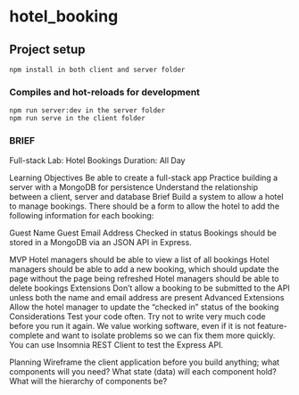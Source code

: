 # hotel_booking
 
## Project setup
```
npm install in both client and server folder
```

### Compiles and hot-reloads for development
```
npm run server:dev in the server folder
npm run serve in the client folder
```


### BRIEF
Full-stack Lab: Hotel Bookings
Duration: All Day

Learning Objectives
Be able to create a full-stack app
Practice building a server with a MongoDB for persistence
Understand the relationship between a client, server and database
Brief
Build a system to allow a hotel to manage bookings. There should be a form to allow the hotel to add the following information for each booking:

Guest Name
Guest Email Address
Checked in status
Bookings should be stored in a MongoDB via an JSON API in Express.

MVP
Hotel managers should be able to view a list of all bookings
Hotel managers should be able to add a new booking, which should update the page without the page being refreshed
Hotel managers should be able to delete bookings
Extensions
Don’t allow a booking to be submitted to the API unless both the name and email address are present
Advanced Extensions
Allow the hotel manager to update the “checked in” status of the booking
Considerations
Test your code often. Try not to write very much code before you run it again. We value working software, even if it is not feature-complete and want to isolate problems so we can fix them more quickly. You can use Insomnia REST Client to test the Express API.

Planning
Wireframe the client application before you build anything; what components will you need? What state (data) will each component hold? What will the hierarchy of components be?
